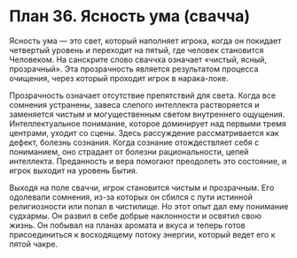 # План 36. Ясность ума (свачча)

Ясность ума — это свет, который наполняет игрока, когда он покидает четвертый уровень и переходит на пятый, где человек становится Человеком. На санскрите слово сваччха означает «чистый, ясный, прозрачный». Эта прозрачность является результатом процесса очищения, через который проходит игрок в нарака-локе.

Прозрачность означает отсутствие препятствий для света. Когда все сомнения устранены, завеса слепого интеллекта растворяется и заменяется чистым и могущественным светом внутреннего ощущения. Интеллектуальное понимание, которое доминирует над первыми тремя центрами, уходит со сцены. Здесь рассуждение рассматривается как дефект, болезнь сознания. Когда сознание отождествляет себя с пониманием, оно страдает от болезни рациональности, цепей интеллекта. Преданность и вера помогают преодолеть это состояние, и игрок выходит на уровень Бытия.

Выходя на поле сваччи, игрок становится чистым и прозрачным. Его одолевали сомнения, из-за которых он сбился с пути истинной религиозности или попал в чистилище. Но этот опыт дал ему понимание судхармы. Он развил в себе добрые наклонности и освятил свою жизнь. Он побывал на планах аромата и вкуса и теперь готов присоединиться к восходящему потоку энергии, который ведет его к пятой чакре.
